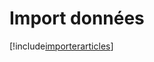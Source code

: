 # Import données

[!include[importerarticles](importdonnees.importerarticles.autogen.md)]















































































































































